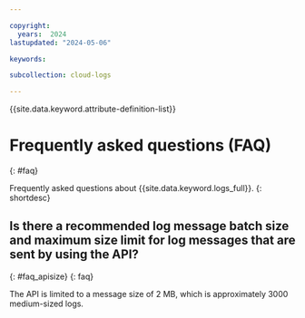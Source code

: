```yaml
---

copyright:
  years:  2024
lastupdated: "2024-05-06"

keywords:

subcollection: cloud-logs

---
```


{{site.data.keyword.attribute-definition-list}}

# Frequently asked questions (FAQ)
{: #faq}

Frequently asked questions about {{site.data.keyword.logs_full}}.
{: shortdesc}

## Is there a recommended log message batch size and maximum size limit for log messages that are sent by using the API?
{: #faq_apisize}
{: faq}

The API is limited to a message size of 2 MB, which is approximately 3000 medium-sized logs.

